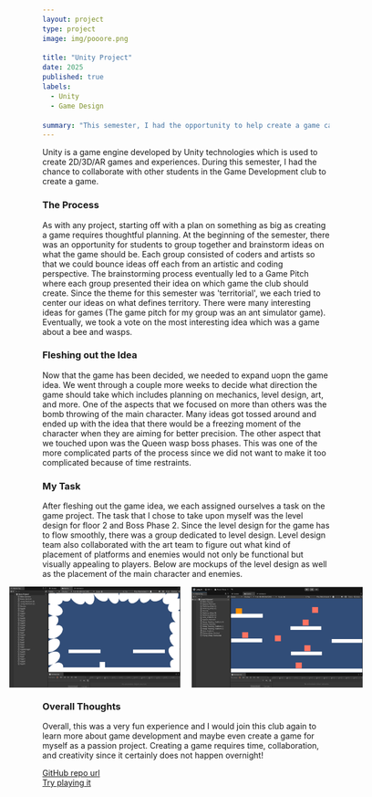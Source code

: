 ```yaml
---
layout: project
type: project
image: img/pooore.png

title: "Unity Project"
date: 2025
published: true
labels:
  - Unity
  - Game Design

summary: "This semester, I had the opportunity to help create a game called \"Poke the Hornet's Nest\""
---
```


Unity is a game engine developed by Unity technologies which is used to create 2D/3D/AR games and experiences. During this semester, I had the chance to collaborate with other students in the Game Development club to create a game.

### The Process
As with any project, starting off with a plan on something as big as creating a game requires thoughtful planning. At the beginning of the semester, there was an opportunity for students to group together and brainstorm ideas on what the game should be. Each group consisted of coders and artists so that we could bounce ideas off each from an artistic and coding perspective. The brainstorming process eventually led to a Game Pitch where each group presented their idea on which game the club should create. Since the theme for this semester was 'territorial', we each tried to center our ideas on what defines territory. There were many interesting ideas for games (The game pitch for my group was an ant simulator game). Eventually, we took a vote on the most interesting idea which was a game about a bee and wasps. 

### Fleshing out the Idea
Now that the game has been decided, we needed to expand uopn the game idea. We went through a couple more weeks to decide what direction the game should take which includes planning on mechanics, level design, art, and more. One of the aspects that we focused on more than others was the bomb throwing of the main character. Many ideas got tossed around and ended up with the idea that there would be a freezing moment of the character when they are aiming for better precision. The other aspect that we touched upon was the Queen wasp boss phases. This was one of the more complicated parts of the process since we did not want to make it too complicated because of time restraints.  

### My Task
After fleshing out the game idea, we each assigned ourselves a task on the game project. The task that I chose to take upon myself was the level design for floor 2 and Boss Phase 2. Since the level design for the game has to flow smoothly, there was a group dedicated to level design. Level design team also collaborated with the art team to figure out what kind of placement of platforms and enemies would not only be functional but visually appealing to players. Below are mockups of the level design as well as the placement of the main character and enemies. 

<div style="display: flex; justify-content: center; gap: 20px;">
  <img src="/img/BossPhase2.png" alt="Boss Phase 2" style="width: 300px; height: auto;">
  <img src="/img/leveldesign2.png" alt="Level Design 2" style="width: 300px; height: auto;">
</div>

### Overall Thoughts
Overall, this was a very fun experience and I would join this club again to learn more about game development and maybe even create a game for myself as a passion project. Creating a game requires time, collaboration, and creativity since it certainly does not happen overnight!

<a href="https://github.com/GameDevUHM/GDGJ-Territory.git" target="_blank">GitHub repo url</a><br>
<a href="https://uhmanoagamedev.itch.io/poke-the-hornets-nest" target="_blank">Try playing it</a>



